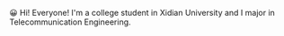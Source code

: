 😀 Hi! Everyone!
I'm a college student in Xidian University and I major in Telecommunication Engineering.
